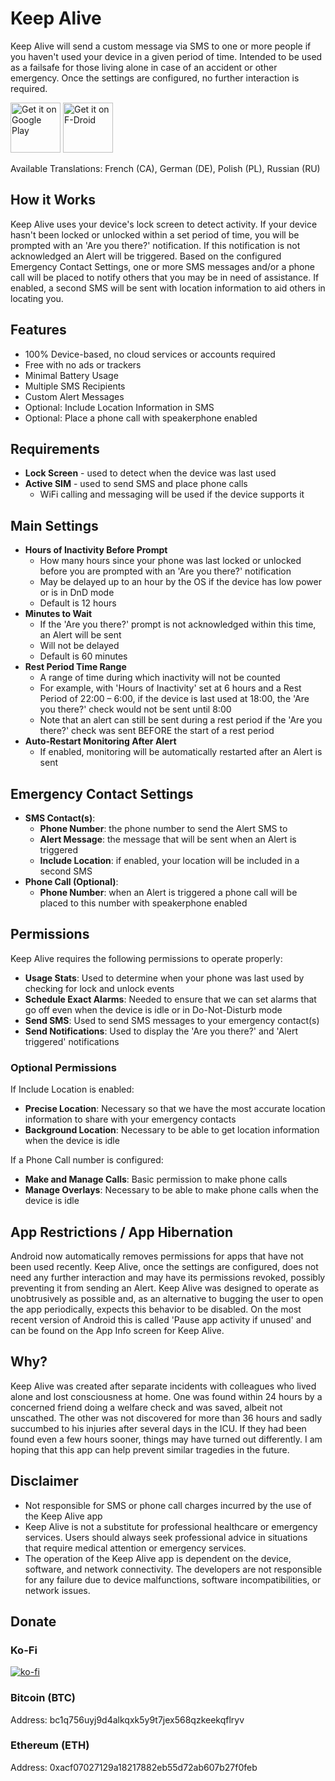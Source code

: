 # Keep Alive
Keep Alive will send a custom message via SMS to one or more people if you haven't used your device in a given period of time. 
Intended to be used as a failsafe for those living alone in case of an accident or other emergency.
Once the settings are configured, no further interaction is required.

[<img src="https://play.google.com/intl/en_us/badges/static/images/badges/en_badge_web_generic.png"
alt="Get it on Google Play"
height="80">](https://play.google.com/store/apps/details?id=io.keepalive.android)
[<img src="https://fdroid.gitlab.io/artwork/badge/get-it-on.png"
     alt="Get it on F-Droid"
     height="80">](https://f-droid.org/packages/io.keepalive.android/)

Available Translations: French (CA), German (DE), Polish (PL), Russian (RU)

## How it Works
  Keep Alive uses your device's lock screen to detect activity.
  If your device hasn't been locked or unlocked within a set period of time, you will be prompted with an 'Are you there?' notification.
  If this notification is not acknowledged an Alert will be triggered. Based on the configured Emergency Contact Settings, 
  one or more SMS messages and/or a phone call will be placed to notify others that you may be in need of assistance.
  If enabled, a second SMS will be sent with location information to aid others in locating you.

## Features
- 100% Device-based, no cloud services or accounts required
- Free with no ads or trackers
- Minimal Battery Usage
- Multiple SMS Recipients
- Custom Alert Messages
- Optional: Include Location Information in SMS
- Optional: Place a phone call with speakerphone enabled

## Requirements
  - **Lock Screen** - used to detect when the device was last used
  - **Active SIM** - used to send SMS and place phone calls
    - WiFi calling and messaging will be used if the device supports it

## Main Settings
- **Hours of Inactivity Before Prompt** 
   - How many hours since your phone was last locked or unlocked before you are prompted with an 'Are you there?' notification
   - May be delayed up to an hour by the OS if the device has low power or is in DnD mode
   - Default is 12 hours
- **Minutes to Wait**
  - If the 'Are you there?' prompt is not acknowledged within this time, an Alert will be sent
  - Will not be delayed
  - Default is 60 minutes
- **Rest Period Time Range**
  - A range of time during which inactivity will not be counted
  - For example, with 'Hours of Inactivity' set at 6 hours and a Rest Period of 22:00 – 6:00, if the device is last used at 18:00, the 'Are you there?' check would not be sent until 8:00  
  - Note that an alert can still be sent during a rest period if the 'Are you there?' check was sent BEFORE the start of a rest period
- **Auto-Restart Monitoring After Alert**
  - If enabled, monitoring will be automatically restarted after an Alert is sent

## Emergency Contact Settings
- **SMS Contact(s)**:
  - **Phone Number**: the phone number to send the Alert SMS to
  - **Alert Message**: the message that will be sent when an Alert is triggered
  - **Include Location**: if enabled, your location will be included in a second SMS
- **Phone Call (Optional)**: 
  - **Phone Number**: when an Alert is triggered a phone call will be placed to this number with speakerphone enabled

## Permissions

Keep Alive requires the following permissions to operate properly:

* **Usage Stats**: Used to determine when your phone was last used by checking for lock and unlock events
* **Schedule Exact Alarms**: Needed to ensure that we can set alarms that go off even when the device is idle or in Do-Not-Disturb mode
* **Send SMS**: Used to send SMS messages to your emergency contact(s)
* **Send Notifications**: Used to display the 'Are you there?' and 'Alert triggered' notifications

### Optional Permissions
If Include Location is enabled:
* **Precise Location**: Necessary so that we have the most accurate location information to share with your emergency contacts
* **Background Location**: Necessary to be able to get location information when the device is idle

If a Phone Call number is configured:
* **Make and Manage Calls**: Basic permission to make phone calls
* **Manage Overlays**: Necessary to be able to make phone calls when the device is idle


## App Restrictions / App Hibernation 
Android now automatically removes permissions for apps that have not been used recently. 
Keep Alive, once the settings are configured, does not need any further interaction and may have its 
permissions revoked, possibly preventing it from sending an Alert. 
Keep Alive was designed to operate as unobtrusively as possible and, as an alternative to bugging the user to
open the app periodically, expects this behavior to be disabled. On the most recent version of Android this is called 
'Pause app activity if unused' and can be found on the App Info screen for Keep Alive. 


## Why?
Keep Alive was created after separate incidents with colleagues who lived alone and lost consciousness at home.
One was found within 24 hours by a concerned friend doing a welfare check and was saved, 
albeit not unscathed. The other was not discovered for more than 36 hours and sadly succumbed to his 
injuries after several days in the ICU. If they had been found even a few hours sooner, 
things may have turned out differently. I am hoping that this app can help prevent similar tragedies in the future.

## Disclaimer
- Not responsible for SMS or phone call charges incurred by the use of the Keep Alive app
- Keep Alive is not a substitute for professional healthcare or emergency services. Users should always seek
professional advice in situations that require medical attention or emergency services.
- The operation of the Keep Alive app is dependent on the device, software, and network connectivity. 
The developers are not responsible for any failure due to device malfunctions, software incompatibilities, or network issues.

## Donate

### Ko-Fi
[![ko-fi](https://ko-fi.com/img/githubbutton_sm.svg)](https://ko-fi.com/keepalivedev)

### Bitcoin (BTC)
Address: bc1q756uyj9d4alkqxk5y9t7jex568qzkeekqflryv

### Ethereum (ETH)
Address: 0xacf07027129a18217882eb55d72ab607b27f0feb
